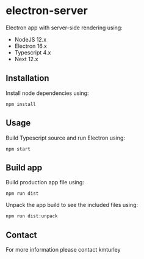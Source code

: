 # electron-server

Electron app with server-side rendering using:

* NodeJS 12.x
* Electron 16.x
* Typescript 4.x
* Next 12.x


## Installation

Install node dependencies using:

    npm install


## Usage

Build Typescript source and run Electron using:

    npm start


## Build app

Build production app file using:

    npm run dist

Unpack the app build to see the included files using:

    npm run dist:unpack


## Contact

For more information please contact kmturley
